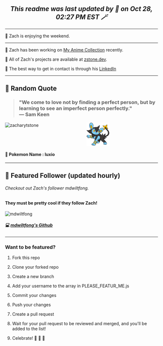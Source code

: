 <h2 align="center" style="font-style: italic; font-weight: bold;">This readme was last updated by 🤖 on Oct 28, 02:27 PM EST 🪄 </h2></a>

---

🤖 Zach is enjoying the weekend.

---

🤖 Zach has been working on [My Anime Collection](https://github.com/ZacharyTStone/My-Anime-Collection) recently.

🤖 All of Zach's projects are available at [zstone.dev](https://www.zstone.dev/).

🤖 The best way to get in contact is through his [LinkedIn](https://www.linkedin.com/in/zacharystone42)

---

<!-- Add a Quotes section -->

## 🤖 Random Quote

<h3>
<blockquote>
  "We come to love not by finding a perfect person, but by learning to see an imperfect person perfectly."
<br>— Sam Keen
</blockquote>
</h3>

<div style="display: flex; flex-wrap: no-wrap; width: 100%; gap: 16px">
        <img width="50%" src="https://github-readme-streak-stats.herokuapp.com/?user=zacharytstone" alt="zacharytstone" />
    <img width="15%" class='poke-img' src='https://raw.githubusercontent.com/PokeAPI/sprites/master/sprites/pokemon/other/dream-world/404.svg' alt='luxio'/>
</div>

#### 🤖 Pokemon Name : luxio</span>

---

## 🤖 Featured Follower (updated hourly)

###### Checkout out Zach's follower mdwiltfong.

#### They must be pretty cool if they follow Zach!

<img style="width: 10%" class='github-img' src='https://avatars.githubusercontent.com/u/76107997?v=4' alt='mdwiltfong'/>

##### 💻 [mdwiltfong's Github](https://github.com/mdwiltfong)

---

### Want to be featured?

1. Fork this repo

2. Clone your forked repo

3. Create a new branch

4. Add your username to the array in PLEASE_FEATUR_ME.js

5. Commit your changes

6. Push your changes

7. Create a pull request

8. Wait for your pull request to be reviewed and merged, and you'll be added to the list!

9. Celebrate! 🎉 🎉 🎉
